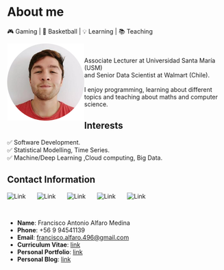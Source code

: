 # About me
🎮 Gaming | 🏀 Basketball | 💡 Learning | 📚 Teaching

<img alt="Link" src="images/yo.png"  width="180" height="180"  align="left" >
&nbsp;

Associate Lecturer at Universidad Santa María (USM)  <br>
and Senior Data Scientist  at Walmart (Chile).  <br> <br>
I enjoy programming, learning about different  <br>
topics and teaching about maths and computer science.
&nbsp;

## Interests

✅ Software Development.  <br>
✅ Statistical Modelling, Time Series. <br> 
✅ Machine/Deep Learning ,Cloud computing, Big Data.

## Contact Information

<a href="https://github.com/fralfaro"><img alt="Link" src="https://cdn.worldvectorlogo.com/logos/github-icon-1.svg" style="float:left; padding-right:10px " width="60" height="50" ></a>
<a href="https://gitlab.com/fralfaro"><img alt="Link" src="https://cdn.worldvectorlogo.com/logos/gitlab.svg" style="float:left; padding-right:10px " width="60" height="50" ></a>
<a href="https://www.linkedin.com/in/faam/"><img alt="Link" src="https://cdn-icons-png.flaticon.com/512/174/174857.png" style="float:left; padding-right:10px " width="60" height="50" ></a>
<a href="https://www.kaggle.com/faamds"><img alt="Link" src="https://cdn4.iconfinder.com/data/icons/logos-and-brands/512/189_Kaggle_logo_logos-512.png" style="float:left; padding-right:10px " width="60" height="50" ></a>
<a href="https://medium.com/@fralfaro"><img alt="Link" src="https://cdn4.iconfinder.com/data/icons/social-media-circle-7/512/Medium_circle-512.png" style="float:left; padding-right:10px " width="60" height="50" ></a>
&nbsp;
&nbsp;

&nbsp;

- **Name**: Francisco Antonio Alfaro Medina
- **Phone**: +56 9 94541139
- **Email**: francisco.alfaro.496@gmail.com
- **Curriculum Vitae**: [link](https://gitlab.com/fralfaro/cv/-/jobs/artifacts/main/browse?job=generate_pdf)
- **Personal Portfolio**: [link](https://fralfaro.github.io/portfolio/)
- **Personal Blog**: [link](https://fralfaro.github.io/ds_blog/)

